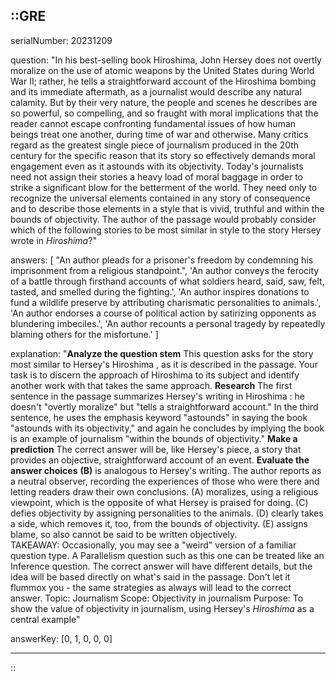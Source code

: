 ::GRE
---

serialNumber: 20231209

question: "In his best-selling book Hiroshima, John Hersey does not overtly moralize on the use of atomic weapons by the United States during World War II; rather, he tells a straightforward account of the Hiroshima bombing and its immediate aftermath, as a journalist would describe any natural calamity. But by their very nature, the people and scenes he describes are so powerful, so compelling, and so fraught with moral implications that the reader cannot escape confronting fundamental issues of how human beings treat one another, during time of war and otherwise. Many critics regard as the greatest single piece of journalism produced in the 20th century for the specific reason that its story so effectively demands moral engagement even as it astounds with its objectivity. Today's journalists need not assign their stories a heavy load of moral baggage in order to strike a significant blow for the betterment of the world. They need only to recognize the universal elements contained in any story of consequence and to describe those elements in a style that is vivid, truthful and within the bounds of objectivity. The author of the passage would probably consider which of the following stories to be most similar in style to the story Hersey wrote in <i>Hiroshima</i>?"

answers: [
  "An author pleads for a prisoner's freedom by condemning his imprisonment from a religious standpoint.",
  'An author conveys the ferocity of a battle through firsthand accounts of what soldiers heard, said, saw, felt, tasted, and smelled during the fighting.',
  'An author inspires donations to fund a wildlife preserve by attributing charismatic personalities to animals.',
  'An author endorses a course of political action by satirizing opponents as blundering imbeciles.',
  'An author recounts a personal tragedy by repeatedly blaming others for the misfortune.'
]

explanation: "<strong>Analyze the question stem</strong> This question asks for the story most similar to Hersey's Hiroshima , as it is described in the passage. Your task is to discern the approach of Hiroshima to its subject and identify another work with that takes the same approach. <strong>Research</strong> The first sentence in the passage summarizes Hersey's writing in Hiroshima : he doesn't \"overtly moralize\" but \"tells a straightforward account.\" In the third sentence, he uses the emphasis keyword \"astounds\" in saying the book \"astounds with its objectivity,\" and again he concludes by implying the book is an example of journalism \"within the bounds of objectivity.\" <strong>Make a prediction</strong> The correct answer will be, like Hersey's piece, a story that provides an objective, straightforward account of an event. <strong>Evaluate the answer choices</strong> <strong>(B)</strong> is analogous to Hersey's writing. The author reports as a neutral observer, recording the experiences of those who were there and letting readers draw their own conclusions. (A) moralizes, using a religious viewpoint, which is the opposite of what Hersey is praised for doing. (C) defies objectivity by assigning personalities to the animals. (D) clearly takes a side, which removes it, too, from the bounds of objectivity. (E) assigns blame, so also cannot be said to be written objectively.<br> TAKEAWAY: Occasionally, you may see a \"weird\" version of a familiar question type. A Parallelism question such as this one can be treated like an Inference question. The correct answer will have different details, but the idea will be based directly on what's said in the passage. Don't let it flummox you - the same strategies as always will lead to the correct answer. Topic: Journalism Scope: Objectivity in journalism Purpose: To show the value of objectivity in journalism, using Hersey's <i>Hiroshima</i> as a central example"

answerKey: [0, 1, 0, 0, 0]

---
::